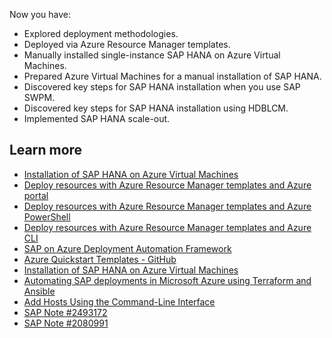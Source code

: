 Now you have:

- Explored deployment methodologies.
- Deployed via Azure Resource Manager templates.
- Manually installed single-instance SAP HANA on Azure Virtual Machines.
- Prepared Azure Virtual Machines for a manual installation of SAP HANA.
- Discovered key steps for SAP HANA installation when you use SAP SWPM.
- Discovered key steps for SAP HANA installation using HDBLCM.
- Implemented SAP HANA scale-out.

## Learn more

- [Installation of SAP HANA on Azure Virtual Machines](/azure/virtual-machines/workloads/sap/hana-get-started)
- [Deploy resources with Azure Resource Manager templates and Azure portal](/azure/azure-resource-manager/templates/deploy-portal)
- [Deploy resources with Azure Resource Manager templates and Azure PowerShell](/azure/azure-resource-manager/templates/deploy-powershell)
- [Deploy resources with Azure Resource Manager templates and Azure CLI](/azure/azure-resource-manager/templates/deploy-cli)
- [SAP on Azure Deployment Automation Framework](https://github.com/Azure/sap-automation)
- [Azure Quickstart Templates - GitHub](https://github.com/Azure/azure-quickstart-templates)
- [Installation of SAP HANA on Azure Virtual Machines](/azure/virtual-machines/workloads/sap/hana-get-started)
- [Automating SAP deployments in Microsoft Azure using Terraform and Ansible](https://azure.microsoft.com/blog/automating-sap-deployments-in-microsoft-azure-using-terraform-and-ansible/)
- [Add Hosts Using the Command-Line Interface](https://help.sap.com/viewer/6b94445c94ae495c83a19646e7c3fd56/2.0.00/0d9fe701e2214e98ad4f8721f6558c34.html)
- [SAP Note \#2493172](https://me.sap.com/notes/2493172)
- [SAP Note \#2080991](https://me.sap.com/notes/2080991)
